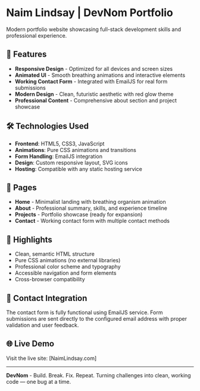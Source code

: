 # Naim Lindsay | DevNom Portfolio

Modern portfolio website showcasing full-stack development skills and professional experience.

## 🚀 Features

- **Responsive Design** - Optimized for all devices and screen sizes
- **Animated UI** - Smooth breathing animations and interactive elements
- **Working Contact Form** - Integrated with EmailJS for real form submissions
- **Modern Design** - Clean, futuristic aesthetic with red glow theme
- **Professional Content** - Comprehensive about section and project showcase

## 🛠️ Technologies Used

- **Frontend**: HTML5, CSS3, JavaScript
- **Animations**: Pure CSS animations and transitions
- **Form Handling**: EmailJS integration
- **Design**: Custom responsive layout, SVG icons
- **Hosting**: Compatible with any static hosting service

## 📱 Pages

- **Home** - Minimalist landing with breathing organism animation
- **About** - Professional summary, skills, and experience timeline
- **Projects** - Portfolio showcase (ready for expansion)
- **Contact** - Working contact form with multiple contact methods

## 🎯 Highlights

- Clean, semantic HTML structure
- Pure CSS animations (no external libraries)
- Professional color scheme and typography
- Accessible navigation and form elements
- Cross-browser compatibility

## 📧 Contact Integration

The contact form is fully functional using EmailJS service. Form submissions are sent directly to the configured email address with proper validation and user feedback.

## 🌐 Live Demo

Visit the live site: [NaimLindsay.com]

---

**DevNom** - Build. Break. Fix. Repeat.
Turning challenges into clean, working code — one bug at a time.